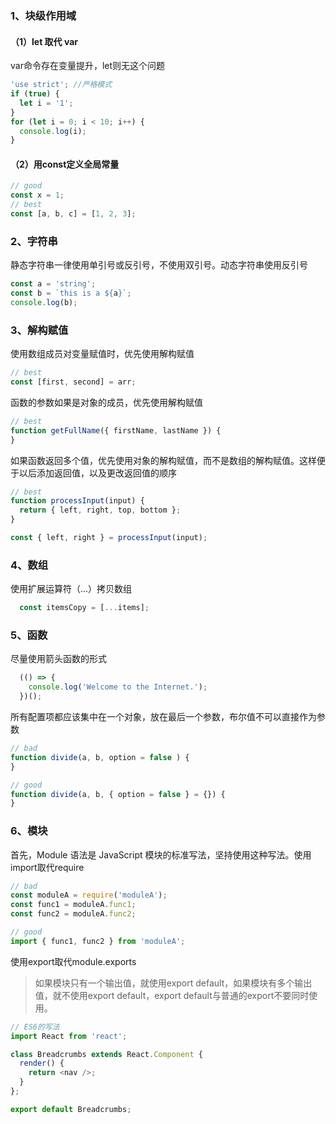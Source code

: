 ### 1、块级作用域
#### （1）let 取代 var
var命令存在变量提升，let则无这个问题
```javascript
'use strict'; //严格模式
if (true) {
  let i = '1';
}
for (let i = 0; i < 10; i++) {
  console.log(i);
}
```
#### （2）用const定义全局常量
```javascript
// good
const x = 1;
// best
const [a, b, c] = [1, 2, 3];
```
### 2、字符串
静态字符串一律使用单引号或反引号，不使用双引号。动态字符串使用反引号
```javascript
const a = 'string';
const b = `this is a ${a}`;
console.log(b);
```
### 3、解构赋值
使用数组成员对变量赋值时，优先使用解构赋值
```javascript
// best
const [first, second] = arr;
```
函数的参数如果是对象的成员，优先使用解构赋值
```javascript
// best
function getFullName({ firstName, lastName }) {
}
```
如果函数返回多个值，优先使用对象的解构赋值，而不是数组的解构赋值。这样便于以后添加返回值，以及更改返回值的顺序
```javascript
// best
function processInput(input) {
  return { left, right, top, bottom };
}

const { left, right } = processInput(input);
```
### 4、数组
使用扩展运算符（...）拷贝数组
```javascript
  const itemsCopy = [...items];
```
### 5、函数
尽量使用箭头函数的形式
```javascript
  (() => {
    console.log('Welcome to the Internet.');
  })();
```
所有配置项都应该集中在一个对象，放在最后一个参数，布尔值不可以直接作为参数
```javascript
// bad
function divide(a, b, option = false ) {
}

// good
function divide(a, b, { option = false } = {}) {
}
```
### 6、模块
首先，Module 语法是 JavaScript 模块的标准写法，坚持使用这种写法。使用import取代require
```javascript
// bad
const moduleA = require('moduleA');
const func1 = moduleA.func1;
const func2 = moduleA.func2;

// good
import { func1, func2 } from 'moduleA';
```
使用export取代module.exports
>如果模块只有一个输出值，就使用export default，如果模块有多个输出值，就不使用export default，export default与普通的export不要同时使用。
```javascript
// ES6的写法
import React from 'react';

class Breadcrumbs extends React.Component {
  render() {
    return <nav />;
  }
};

export default Breadcrumbs;
```